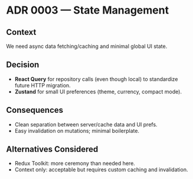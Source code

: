 # ADR 0003 — State Management

## Context
We need async data fetching/caching and minimal global UI state.

## Decision
- **React Query** for repository calls (even though local) to standardize future HTTP migration.
- **Zustand** for small UI preferences (theme, currency, compact mode).

## Consequences
- Clean separation between server/cache data and UI prefs.
- Easy invalidation on mutations; minimal boilerplate.

## Alternatives Considered
- Redux Toolkit: more ceremony than needed here.
- Context only: acceptable but requires custom caching and invalidation.
